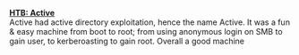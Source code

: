 [**HTB: Active**](./_posts/2019-9-27-active.md)  
Active had active directory exploitation, hence the name Active. It was a fun & easy machine from boot to root; from using anonymous login on SMB to gain user, to kerberoasting to gain root. Overall a good machine
